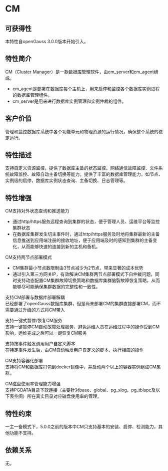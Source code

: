 # CM

## 可获得性<a name="section15406143204715"></a>

本特性自openGauss 3.0.0版本开始引入。

## 特性简介<a name="section740615433477"></a>

CM（Cluster Manager）是一款数据库管理软件，由cm\_server和cm\_agent组成。

-   cm\_agent是部署在数据库每个主机上，用来启停和监控各个数据库实例进程的数据库管理组件。
-   cm\_server是用来进行数据库实例管理和实例仲裁的组件。

## 客户价值<a name="section13406743164715"></a>

管理和监控数据库系统中各个功能单元和物理资源的运行情况，确保整个系统的稳定运行。

## 特性描述<a name="section16406154310471"></a>

支持自定义资源监控，提供了数据库主备的状态监控、网络通信故障监控、文件系统故障监控、故障自动主备切换等能力。提供了丰富的数据库管理能力，如节点、实例级的启停，数据库实例状态查询、主备切换、日志管理等。

## 特性增强<a name="section1340684315478"></a>

CM支持对外状态查询和推送能力
- 通过http/https服务远程查询到集群的状态，便于管理人员、运维平台等监控集群状态
- 在数据库集群发生切主事件时，通过http/https服务及时地将集群最新的主备信息推送到应用端注册的接收地址，便于应用端及时的感知到集群的主备变化，从而能够快速的连接到新的主机和备机。

CM支持两节点部署模式
- CM集群最小节点数限制由3节点减少为2节点，带来显著的成本优势
- 通过引入第三方网关IP，有效解决CM集群两节点部署模式下自仲裁问题，同时支持动态配置CM集群故障切换策略和数据库集群脑裂故障恢复策略，从而能够尽可能确保集群数据的完整性和一致性。

支持CM部署与数据库部署解耦  
已经部署了openGauss数据库集群，但是尚未部署CM的集群直接部署CM，而不需要通过升级的方式将CM带入

支持一键式暂停/恢复CM服务  
支持一键暂停CM自动故障处理服务，避免运维人员在运维过程中的操作受到CM影响，运维完成之后可以一键恢复CM服务

支持按事件触发调用用户自定义脚本  
在特定事件发生后，由CM自动触发用户自定义的脚本，执行相应的操作

CM支持容器化部署  
支持将CM和数据库打包到docker镜像中，并启动两个以上的容器实例组成CM集群。

CM磁盘使用率管理能力增强  
支持PGDATA目录下软连接（主要针对base、global、pg_xlog、pg_tblspc及以下表空间）所在真实目录对应磁盘使用率的管理。

## 特性约束<a name="section06531946143616"></a>

一主一备模式下，5.0.0之前的版本中CM只支持基本的安装、启停、检测能力，其他功能不支持。

## 依赖关系<a name="section8406643144716"></a>

无。

